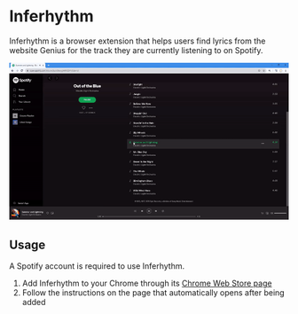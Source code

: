 # Inferhythm
Inferhythm is a browser extension that helps users find lyrics from the website
Genius for the track they are currently listening to on Spotify.

![](inferhythm-demo.gif)

## Usage
A Spotify account is required to use Inferhythm.

1. Add Inferhythm to your Chrome through its [Chrome Web Store page](https://chrome.google.com/webstore/detail/inferhythm/oonjmhckklmpaepklgfjlipaoicfcfid)
2. Follow the instructions on the page that automatically opens after being added

